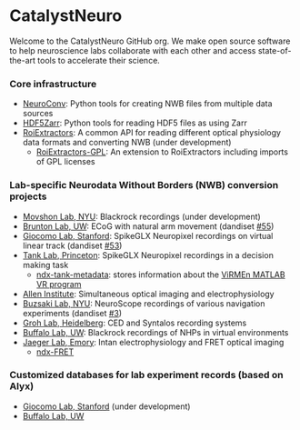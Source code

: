 # CatalystNeuro

Welcome to the CatalystNeuro GitHub org. We make open source software to help neuroscience labs collaborate with each other and access state-of-the-art tools to accelerate their science.

### Core infrastructure
* [NeuroConv](https://github.com/catalystneuro/neuroconv): Python tools for creating NWB files from multiple data sources
* [HDF5Zarr](https://github.com/catalystneuro/HDF5Zarr): Python tools for reading HDF5 files as using Zarr
* [RoiExtractors](https://github.com/catalystneuro/roiextractors): A common API for reading different optical physiology data formats and converting NWB (under development)
  * [RoiExtractors-GPL](https://github.com/catalystneuro/roiextractors-gpl): An extension to RoiExtractors including imports of GPL licenses

### Lab-specific Neurodata Without Borders (NWB) conversion projects
* [Movshon Lab, NYU](https://github.com/catalystneuro/movshon-lab-to-nwb): Blackrock recordings (under development)
* [Brunton Lab, UW](https://github.com/catalystneuro/brunton-lab-to-nwb): ECoG with natural arm movement (dandiset [#55](https://dandiarchive.org/dandiset/000055/draft))
* [Giocomo Lab, Stanford](https://github.com/catalystneuro/giocomo-lab-to-nwb): SpikeGLX Neuropixel recordings on virtual linear track (dandiset [#53](https://dandiarchive.org/dandiset/000053/draft))
* [Tank Lab, Princeton](https://github.com/catalystneuro/tank-lab-to-nwb): SpikeGLX Neuropixel recordings in a decision making task
  * [ndx-tank-metadata](https://github.com/catalystneuro/ndx-tank-metadata): stores information about the [ViRMEn MATLAB VR program](https://pni.princeton.edu/pni-software-tools/virmen)
* [Allen Institute](https://github.com/catalystneuro/allen-oephys-to-nwb): Simultaneous optical imaging and electrophysiology
* [Buzsaki Lab, NYU](https://github.com/catalystneuro/buzsaki-lab-to-nwb): NeuroScope recordings of various navigation experiments (dandiset [#3](https://dandiarchive.org/dandiset/000003/draft))
* [Groh Lab, Heidelberg](https://github.com/catalystneuro/mease-lab-to-nwb): CED and Syntalos recording systems
* [Buffalo Lab, UW](https://github.com/catalystneuro/buffalo-lab-to-nwb): Blackrock recordings of NHPs in virtual environments
* [Jaeger Lab, Emory](https://github.com/catalystneuro/jaeger-lab-to-nwb): Intan electrophysiology and FRET optical imaging
  * [ndx-FRET](https://github.com/catalystneuro/ndx-fret)

### Customized databases for lab experiment records (based on Alyx)
* [Giocomo Lab, Stanford](https://github.com/catalystneuro/giocomo_db) (under development)
* [Buffalo Lab, UW](https://github.com/catalystneuro/buffalo_db)
